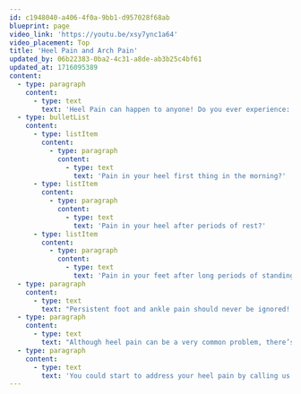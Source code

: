 ```yaml
---
id: c1948040-a406-4f0a-9bb1-d957028f68ab
blueprint: page
video_link: 'https://youtu.be/xsy7ync1a64'
video_placement: Top
title: 'Heel Pain and Arch Pain'
updated_by: 06b22383-0ba2-4c31-a8de-ab3b25c4bf61
updated_at: 1716095389
content:
  - type: paragraph
    content:
      - type: text
        text: 'Heel Pain can happen to anyone! Do you ever experience:'
  - type: bulletList
    content:
      - type: listItem
        content:
          - type: paragraph
            content:
              - type: text
                text: 'Pain in your heel first thing in the morning?'
      - type: listItem
        content:
          - type: paragraph
            content:
              - type: text
                text: 'Pain in your heel after periods of rest?'
      - type: listItem
        content:
          - type: paragraph
            content:
              - type: text
                text: 'Pain in your feet after long periods of standing?'
  - type: paragraph
    content:
      - type: text
        text: "Persistent foot and ankle pain should never be ignored! If you have been suffering for some time, it’s absolutely worth seeing us!\_"
  - type: paragraph
    content:
      - type: text
        text: "Although heel pain can be a very common problem, there’s good news. A majority of heel pain can be resolved quickly and often without surgery. It’s just a matter of addressing the right cause.\_"
  - type: paragraph
    content:
      - type: text
        text: 'You could start to address your heel pain by calling us today!'
---
```

